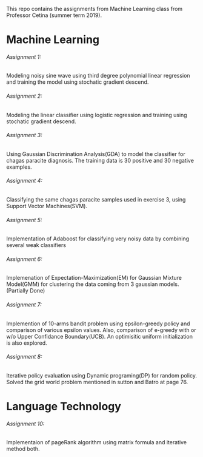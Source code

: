 This repo contains the assignments from Machine Learning class from Professor Cetina (summer term 2019).

# Machine Learning

###### Assignment 1:
Modeling noisy sine wave using  third degree polynomial linear regression and training the model using stochatic gradient descend.

###### Assignment 2:
Modeling the linear classifier using logistic regression and training using stochatic gradient descend.

###### Assignment 3:
Using Gaussian Discrimination Analysis(GDA) to model the classifier for chagas paracite diagnosis. The training data is 30 positive and 30 negative examples.

###### Assignment 4:
Classifying the same chagas paracite samples used in exercise 3, using Support Vector Machines(SVM).

###### Assignment 5:
Implementation of Adaboost for classifying very noisy data by combining several weak classifiers

###### Assignment 6:
Implemenation of Expectation-Maximization(EM) for Gaussian Mixture Model(GMM) for clustering the data coming from 3 gaussian models.(Partially Done)

###### Assignment 7:
Implemention of 10-arms bandit problem using epsilon-greedy policy and comparison of various epsilon values.
Also, comparison of e-greedy with or w/o Upper Confidance Boundary(UCB). An optimisitic uniform initialization is also explored.

###### Assignment 8:
Iterative policy evaluation using Dynamic programing(DP) for random policy. Solved the grid world problem mentioned in sutton and Batro at page 76.

# Language Technology

###### Assignment 10:
Implementaion of pageRank algorithm using matrix formula and iterative method both.




